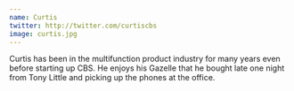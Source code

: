 ```yaml
---
name: Curtis
twitter: http://twitter.com/curtiscbs
image: curtis.jpg
---
```


Curtis has been in the multifunction product industry for many years even before starting up CBS. He enjoys his Gazelle that he bought late one night from Tony Little and picking up the phones at the office.
